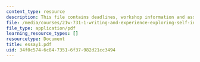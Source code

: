```yaml
---
content_type: resource
description: This file contains deadlines, workshop information and assignment instructions.
file: /media/courses/21w-731-1-writing-and-experience-exploring-self-in-society-spring-2004/34f0c5746c8473516f37982d21cc3494_essay1.pdf
file_type: application/pdf
learning_resource_types: []
resourcetype: Document
title: essay1.pdf
uid: 34f0c574-6c84-7351-6f37-982d21cc3494
---
```

